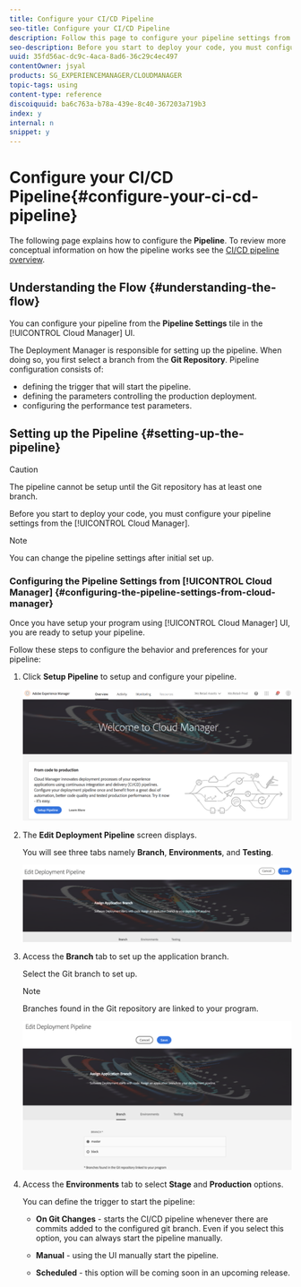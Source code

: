 ```yaml
---
title: Configure your CI/CD Pipeline
seo-title: Configure your CI/CD Pipeline
description: Follow this page to configure your pipeline settings from the Cloud Manager.
seo-description: Before you start to deploy your code, you must configure your pipeline settings from the AEM Cloud Manager. 
uuid: 35fd56ac-dc9c-4aca-8ad6-36c29c4ec497
contentOwner: jsyal
products: SG_EXPERIENCEMANAGER/CLOUDMANAGER
topic-tags: using
content-type: reference
discoiquuid: ba6c763a-b78a-439e-8c40-367203a719b3
index: y
internal: n
snippet: y
---
```


# Configure your CI/CD Pipeline{#configure-your-ci-cd-pipeline}

The following page explains how to configure the **Pipeline**. To review more conceptual information on how the pipeline works see the [CI/CD pipeline overview](../using/ci-cd-pipeline.md).

## Understanding the Flow {#understanding-the-flow}

You can configure your pipeline from the **Pipeline Settings** tile in the [!UICONTROL Cloud Manager] UI.

The Deployment Manager is responsible for setting up the pipeline. When doing so, you first select a branch from the **Git Repository**. Pipeline configuration consists of:

* defining the trigger that will start the pipeline.
* defining the parameters controlling the production deployment.
* configuring the performance test parameters.

## Setting up the Pipeline {#setting-up-the-pipeline}

>[!CAUTION]
>
>The pipeline cannot be setup until the Git repository has at least one branch.

Before you start to deploy your code, you must configure your pipeline settings from the [!UICONTROL Cloud Manager].

>[!NOTE]
>
>You can change the pipeline settings after initial set up.

### Configuring the Pipeline Settings from [!UICONTROL Cloud Manager] {#configuring-the-pipeline-settings-from-cloud-manager}

Once you have setup your program using [!UICONTROL Cloud Manager] UI, you are ready to setup your pipeline.

Follow these steps to configure the behavior and preferences for your pipeline:

1. Click **Setup Pipeline** to setup and configure your pipeline.

   ![](assets/screen_shot_2018-07-18at105633pm.png)

1. The **Edit Deployment Pipeline** screen displays.

   You will see three tabs namely **Branch**, **Environments**, and **Testing**.

   ![](assets/screen_shot_2018-06-04at23950pm.png)

1. Access the **Branch** tab to set up the application branch.

   Select the Git branch to set up.

   >[!NOTE]
   >
   >Branches found in the Git repository are linked to your program.

   ![](assets/screen_shot_2018-06-04at124228pm.png)

1. Access the **Environments** tab to select **Stage** and **Production** options.

   You can define the trigger to start the pipeline:

    * **On Git Changes** - starts the CI/CD pipeline whenever there are commits added to the configured git branch. Even if you select this option, you can always start the pipeline manually.  
    
    * **Manual** - using the UI manually start the pipeline.
    * **Scheduled** - this option will be coming soon in an upcoming release.

   <!-- 

Comment Type: annotation
Last Modified By: jsyal
Last Modified Date: 2018-10-08T12:38:14.680-0400

2018.8.0 Release: updated

 -->

   During pipeline setup or edit, the Deployment Manager has the option of defining the behavior of the pipeline when an important failure is encountered in any of the quality gates such as Code Quality, Security Testing, and Performance Testing.

   This is useful for customers who have the desire for more automated processes. The available options are:

   * **Ask every time** - This is the default setting and requires manual intervention on any Important failure.
   * **Fail immediately** - If selected, the pipeline will be cancelled whenever an Important failure occurs. This is essentially emulating a user manually rejecting each failure.
   * **Continue immediately **- If selected, the pipeline will proceed automatically whenever an Important failure occurs. This is essentially emulating a user manually approving each failure.

   Now you define the parameters controlling the production deployment. The three available options are as follows:

   * **Use Go Live Approval **- A deployment must be manually approved by a business owner, project manager, or deployment manager via the [!UICONTROL Cloud Manager] UI.
   * **Use CSE Oversight** - A CSE is engaged to actually start the deployment. During pipeline setup or edit when CSE Oversight is enabled, the Deployment Manager has the option of selecting:

     * **Any CSE**: refers to any available CSE  
     * **My CSE**: refers to a specific CSE assigned to the customer or their backup, if the CSE is out of the office

   * **Scheduled** - This option allows the user to enable the scheduled production deployment.

   >[!NOTE]
   >
   >If **Scheduled** option is selected, you can schedule your production deployment to the pipeline **after** the stage deployment (and **Use GoLive Approval**, if that has been enabled) to wait for a schedule to be set. The user can also choose to execute the production deployment immediately.
   >
   >
   >Please refer to [**Deploy your Code**](deploying-code.md), to set the deployment schedule or execute the production immediately.

   ![](assets/screen_shot_2018-08-10at22408pm.png)

   >[!NOTE]
   >
   >The **Use CSE Oversight** option is not available to all customers.

   **Dispatcher Invalidation**

   As a Deployment Manager, you have the opportunity to configure a set of paths which will either be **invalidated** or **flushed** from the AEM Dispatcher cache, while setting up or editing pipeline.

   You can configure a separate set of paths for Stage and Production deployment. If configured, these cache actions will be performed as part of the deployment pipeline step, just after any content packages are deployed. These settings use standard AEM Dispatcher behavior - invalidate performs a cache invalidation, similar to when content is activated from author to publish; flush performs a cache deletion.

   In general, the use of the invalidate action is preferable but there may be cases where flushing is required, especially when using AEM HTML Client Libraries.

   >[!NOTE]
   >
   >Please refer to [Dispatcher Overview](dispatcher.md#HowDispatcherperformsCaching) get more information on Dispatcher caching.

   Follow the steps below to configure Dispatcher Invalidations:

    1. Click **Configure** under the Dispatcher Configuration heading.
    
       ![](assets/image2018-8-7_14-53-24.png)

    1. Enter the path, select the action from **Type**, and click **Add**. You can specify up to 100 paths per environment. Once you have added the paths, click **Apply**.
    
       ![](assets/image2018-8-7_14-58-11.png)

    1. Once you are back on the **Pipeline Settings** page, you will see an updated summary of the selections.

       Click **Save** to persist this configuration.
    
       ![](assets/image2018-8-7_15-4-30.png)

1. Access the **Testing** tab to define your testing criteria for your program.

   Now, you can configure the performance test parameters.

   During pipeline setup, the deployment manager can decide how much traffic to direct to each bucket. They can choose anywhere from one to all three buckets. The distribution of traffic is based on the number of buckets selected, i.e. if all three are selected, 33% of the total page views are put toward each bucket; if two are selected, 50% goes to each set; if one is selected, 100% of the traffic goes to that set.

   For example, let us say that there is a 50%/50% split between the Popular Live Pages and New Pages set (in this example, Other Live Pages is not used) and the New Pages set contains 3000 pages. The page views per minute KPI is set to 200. Over the 30 minute test period:

   * Each of the 25 pages in the Popular Live Pages set will be hit 240 times - `((200 &#42; 0.5) / 25) &#42; 30 = 120`
   * Each of the 3000 pages in the New Pages set will be hit once - `((200 &#42; 0.5) / 3000) &#42; 30 = 1`

   ![](assets/screen_shot_2018-06-04at23503pm.png)

1. Click **Save** to complete the setup of pipeline process.

>[!NOTE]
>
>Additionally, once you have setup the pipeline, you can still edit settings for the same using **Pipeline** **Settings** tile from the [!UICONTROL Cloud Manager] UI.

![](assets/screen_shot_2018-06-04at125751pm.png) 

### The Next Steps {#the-next-steps}

Once you have configured the pipeline, you need to deploy your code.

Please see [Deploy your Code](deploying-code.md) for more details.
